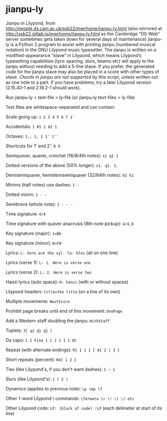 # jianpu-ly
Jianpu in Lilypond, from http://people.ds.cam.ac.uk/ssb22/mwrhome/jianpu-ly.html
(also mirrored at http://ssb22.gitlab.io/mwrhome/jianpu-ly.html as the Cambridge "DS-Web" server sometimes gets taken down for several days of maintenance)
jianpu-ly is a Python 2 program to assist with printing jianpu (numbered musical notation) in the GNU Lilypond music typesetter. The jianpu is written on a modiﬁed-appearance “stave” in Lilypond, which means Lilypond’s typesetting capabilities (lyric spacing, slurs, beams etc) will apply to the jianpu without needing to add a 5-line stave. If you prefer, the generated code for the jianpu stave may also be placed in a score with other types of stave. _Chords in jianpu are not supported_ by this script, unless written out as one note to a part. If you have problems, try a later Lilypond version (2.15.40-1 and 2.18.2-1 should work).

Run jianpu-ly < text-file > ly-file (or jianpu-ly text-files > ly-file)

Text files are whitespace-separated and can contain:

Scale going up: `1 2 3 4 5 6 7 1'`

Accidentals: `1 #1 2 b2 1`

Octaves: `1,, 1, 1 1' 1''`

Shortcuts for 1' and 2': `8 9`

Semiquaver, quaver, crotchet (16/8/4th notes): `s1 q1 1`

Dotted versions of the above (50% longer): `s1. q1. 1.`

Demisemiquaver, hemidemisemiquaver (32/64th notes): `d1 h1`

Minims (half notes) use dashes: `1 -`

Dotted minim: `1 - -`

Semibreve (whole note): `1 - - -`

Time signature: `4/4`

Time signature with quaver anacrusis (8th-note pickup): `4/4,8`

Key signature (major): `1=Bb`

Key signature (minor): `6=F#`

Lyrics: `L: here are the syl- la- bles` (all on one line)

Lyrics (verse 1): `L: 1. Here is verse one`

Lyrics (verse 2): `L: 2. Here is verse two`

Hanzi lyrics (auto space): `H: hanzi` (with or without spaces)

Lilypond headers: `title=the title` (on a line of its own)

Multiple movements: `NextScore`

Prohibit page breaks until end of this movement: `OnePage`

Add a Western staff doubling the jianpu: `WithStaff`

Tuplets: `3[ q1 q1 q1 ]`

Da capo: `1 1 Fine 1 1 1 1 1 1 DC`

Repeat (with alternate endings): `R{ 1 1 1 } A{ 2 | 3 }`

Short repeats (percent): `R4{ 1 2 }`

Ties (like Lilypond's, if you don't want dashes): `1 ~ 1`

Slurs (like Lilypond's): `1 ( 2 )`

Dynamics (applies to previous note): `\p \mp \f`

Other 1-word Lilypond \ commands: `\fermata \> \! \( \) etc`

Other Lilypond code: `LP: (block of code) :LP` (each delimeter at start of its line)

